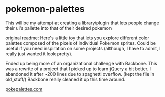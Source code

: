 pokemon-palettes
================
This will be my attempt at creating a library/plugin that lets people change their ui's pallette into
that of their desired pokemon

original readme:
Here's a little toy that lets you explore different color palettes composed of the pixels of individual
Pokemon sprites. Could be useful if you need inspiration on some projects (although, I have to admit, I
really just wanted it look pretty).

Ended up being more of an organizational challenge with Backbone. This was a rewrite of a project that 
I picked up to learn jQuery a bit better. I abandoned it after ~200 lines due to spaghetti overflow. 
(kept the file in old_stuff/) Backbone really cleaned it up this time around.

[pokepalettes.com](http://pokepalettes.com)
